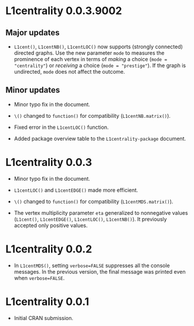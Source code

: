 # L1centrality 0.0.3.9002

## Major updates

* `L1cent()`, `L1centNB()`, `L1centLOC()` now supports (strongly connected) directed graphs. Use the new parameter `mode` to measures the prominence of each vertex in terms of *making* a choice (`mode = "centrality"`) or *receiving* a choice (`mode = "prestige"`). If the graph is undirected, `mode` does not affect the outcome. 

## Minor updates

* Minor typo fix in the document.

* `\()` changed to `function()` for compatibility (`L1centNB.matrix()`).

* Fixed error in the `L1centLOC()` function.

* Added package overview table to the `L1centrality-package` document.

# L1centrality 0.0.3

* Minor typo fix in the document.

* `L1centLOC()` and `L1centEDGE()` made more efficient.

* `\()` changed to `function()` for compatibility (`L1centMDS.matrix()`).

* The vertex multiplicity parameter `eta` generalized to nonnegative values (`L1cent()`, `L1centEDGE()`, `L1centLOC()`, `L1centNB()`). It previously accepted only positive values.

# L1centrality 0.0.2

* In `L1centMDS()`, setting `verbose=FALSE` suppresses all the console messages. In the previous version, the final message was printed even when `verbose=FALSE`.

# L1centrality 0.0.1

* Initial CRAN submission.


